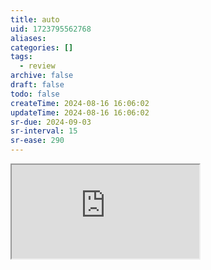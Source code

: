 ```yaml
---
title: auto
uid: 1723795562768
aliases:
categories: []
tags:
  - review
archive: false
draft: false
todo: false
createTime: 2024-08-16 16:06:02
updateTime: 2024-08-16 16:06:02
sr-due: 2024-09-03
sr-interval: 15
sr-ease: 290
---
```


<iframe
  class="iframe_full"
  src="https://dict.youdao.com/result?word=auto&lang=en"
>
</iframe>
